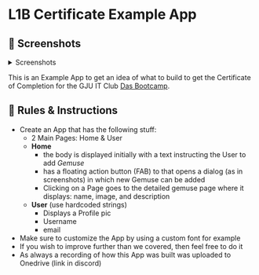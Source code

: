 # L1B Certificate Example App

## 📸 Screenshots
<details>
<summary>
Screenshots
</summary>

![Gemuse Wiki Home Page](assets/image-3.png)
![Empty Content](assets/image.png)
![Dialog](assets/image-2.png)
![Kartoffel](assets/image-4.png)
![User page](assets/image-1.png)
![Lemon](assets/image-5.png)
![Tomato](assets/image-6.png)

</details>

This is an Example App to get an idea of what to build to get the Certificate of Completion for the GJU IT Club [Das Bootcamp](https://it.gju.app/events/bootcamp).


## 📄 Rules & Instructions
- Create an App that has the following stuff:
  - 2 Main Pages: Home & User
  - **Home**
    - the body is displayed initially with a text instructing the User to add *Gemuse*
    - has a floating action button (FAB) to that opens a dialog (as in screenshots) in which new Gemuse can be added
    - Clicking  on a Page goes to the detailed gemuse page where it displays: name, image, and description
  - **User** (use hardcoded strings)
    - Displays a Profile pic
    - Username
    - email
- Make sure to customize the App by using a custom font for example
- If you wish to improve further than we covered, then feel free to do it
- As always a recording of how this App was built was uploaded to Onedrive (link in discord)

